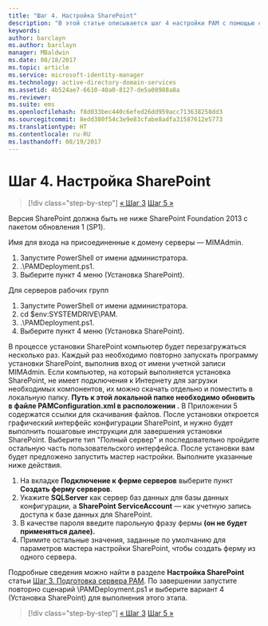 ```yaml
---
title: "Шаг 4. Настройка SharePoint"
description: "В этой статье описывается шаг 4 настройки PAM с помощью скриптов. На этом шаге настраивается среда SharePoint, которая будет использоваться в рамках развертывания PAM."
keywords: 
author: barclayn
ms.author: barclayn
manager: MBaldwin
ms.date: 08/18/2017
ms.topic: article
ms.service: microsoft-identity-manager
ms.technology: active-directory-domain-services
ms.assetid: 4b524ae7-6610-40a0-8127-de5a08988a8a
ms.reviewer: 
ms.suite: ems
ms.openlocfilehash: f8d033bec440c6efed26dd959acc713638258dd3
ms.sourcegitcommit: 8edd380f54c3e9e83cfabe8adfa31587612e5773
ms.translationtype: HT
ms.contentlocale: ru-RU
ms.lasthandoff: 08/19/2017
---
```

# <a name="step-4-configuring-sharepoint"></a>Шаг 4. Настройка SharePoint

>[!div class="step-by-step"]
[« Шаг 3](sp1-step3-installing-configuring-sql.md)
[Шаг 5 »](sp1-step5-configuring-pam.md)

Версия SharePoint должна быть не ниже SharePoint Foundation 2013 с пакетом обновления 1 (SP1).

Имя для входа на присоединенные к домену серверы — MIMAdmin.

1. Запустите PowerShell от имени администратора.
2.  .\PAMDeployment.ps1.
3.  Выберите пункт 4 меню (Установка SharePoint).


Для серверов рабочих групп

1. Запустите PowerShell от имени администратора.
2.  cd $env:SYSTEMDRIVE\PAM.
3.  .\PAMDeployment.ps1.
4. Выберите пункт 4 меню (Установка SharePoint).

В процессе установки SharePoint компьютер будет перезагружаться несколько раз. Каждый раз необходимо повторно запускать программу установки SharePoint, выполнив вход от имени учетной записи MIMAdmin.
Если компьютер, на который выполняется установка SharePoint, не имеет подключения к Интернету для загрузки необходимых компонентов, их можно скачать отдельно и поместить в локальную папку. **Путь к этой локальной папке необходимо обновить в файле PAMConfiguration.xml в расположении <PrerequisitesBinaryLocation/>.** В Приложении 5 содержатся ссылки для скачивания файлов.
После установки откроется графический интерфейс конфигурации SharePoint, и нужно будет выполнить пошаговые инструкции для завершения установки SharePoint. Выберите тип "Полный сервер" и последовательно пройдите остальную часть пользовательского интерфейса. После установки вам будет предложено запустить мастер настройки. Выполните указанные ниже действия.

1. На вкладке **Подключение к ферме серверов** выберите пункт **Создать ферму серверов**.
2. Укажите **SQLServer** как сервер баз данных для базы данных конфигурации, а **SharePoint ServiceAccount** — как учетную запись доступа к базе данных для SharePoint.
3. В качестве пароля введите парольную фразу фермы **(он не будет применяться далее).**
4. Примите остальные значения, заданные по умолчанию для параметров мастера настройки SharePoint, чтобы создать ферму из одного сервера.

Подробные сведения можно найти в разделе **Настройка SharePoint** статьи [Шаг 3. Подготовка сервера PAM](/microsoft-identity-manager/pam/step-3-prepare-pam-server). По завершении запустите повторно сценарий \PAMDeployment.ps1 и выберите вариант 4 (Установка SharePoint) для выполнения этого этапа.

>[!div class="step-by-step"]
[« Шаг 3](sp1-step3-installing-configuring-sql.md)
[Шаг 5 »](sp1-step5-configuring-pam.md)
